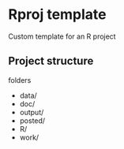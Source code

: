 # Rproj template
Custom template for an R project

## Project structure

folders
- data/
- doc/
- output/
- posted/
- R/
- work/

